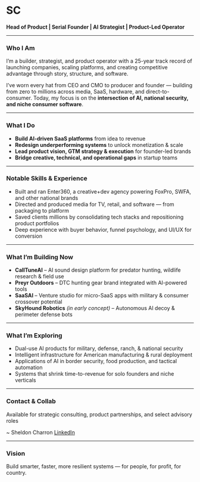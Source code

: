 # SC

**Head of Product | Serial Founder | AI Strategist | Product-Led Operator**

---

### Who I Am

I’m a builder, strategist, and product operator with a 25-year track record of launching companies, scaling platforms, and creating competitive advantage through story, structure, and software.

I’ve worn every hat from CEO and CMO to producer and founder — building from zero to millions across media, SaaS, hardware, and direct-to-consumer. Today, my focus is on the **intersection of AI, national security, and niche consumer software**.

---

### What I Do

- **Build AI-driven SaaS platforms** from idea to revenue
- **Redesign underperforming systems** to unlock monetization & scale
- **Lead product vision, GTM strategy & execution** for founder-led brands
- **Bridge creative, technical, and operational gaps** in startup teams

---

### Notable Skills & Experience

- Built and ran Enter360, a creative+dev agency powering FoxPro, SWFA, and other national brands
- Directed and produced media for TV, retail, and software — from packaging to platform
- Saved clients millions by consolidating tech stacks and repositioning product portfolios
- Deep experience with buyer behavior, funnel psychology, and UI/UX for conversion

---

### What I’m Building Now

- **CallTuneAI** – AI sound design platform for predator hunting, wildlife research & field use
- **Preyr Outdoors** – DTC hunting gear brand integrated with AI-powered tools
- **SaaSAI** – Venture studio for micro-SaaS apps with military & consumer crossover potential
- **SkyHound Robotics** *(in early concept)* – Autonomous AI decoy & perimeter defense bots

---

### What I’m Exploring

- Dual-use AI products for military, defense, ranch, & national security
- Intelligent infrastructure for American manufacturing & rural deployment
- Applications of AI in border security, food production, and tactical automation
- Systems that shrink time-to-revenue for solo founders and niche verticals

---

### Contact & Collab

Available for strategic consulting, product partnerships, and select advisory roles

~ Sheldon Charron [LinkedIn](https://linkedin.com/in/sheldoncharron)

---

### Vision

Build smarter, faster, more resilient systems — for people, for profit, for country.

